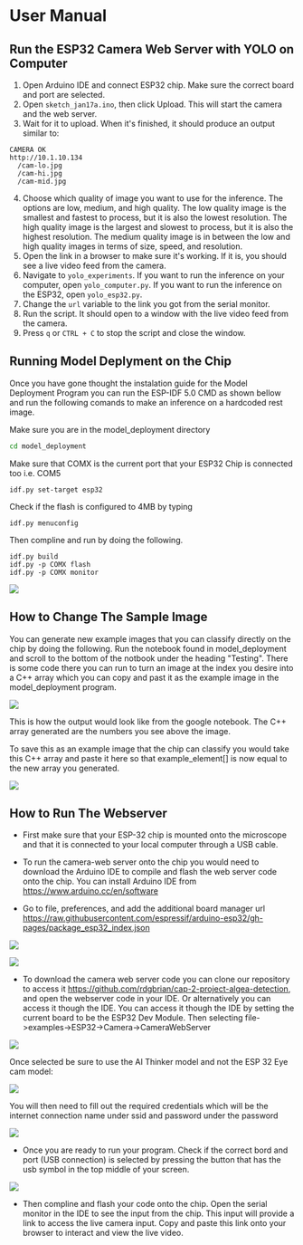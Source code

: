 # User Manual
## Run the ESP32 Camera Web Server with YOLO on Computer
1. Open Arduino IDE and connect ESP32 chip. Make sure the correct board and port are selected.
2. Open `sketch_jan17a.ino`, then click Upload. This will start the camera and the web server.
3. Wait for it to upload. When it's finished, it should produce an output similar to:
```
CAMERA OK
http://10.1.10.134
  /cam-lo.jpg
  /cam-hi.jpg
  /cam-mid.jpg
```
4. Choose which quality of image you want to use for the inference. The options are low, medium, and high quality. The low quality image is the smallest and fastest to process, but it is also the lowest resolution. The high quality image is the largest and slowest to process, but it is also the highest resolution. The medium quality image is in between the low and high quality images in terms of size, speed, and resolution.
5. Open the link in a browser to make sure it's working. If it is, you should see a live video feed from the camera.
6. Navigate to `yolo_experiments`. If you want to run the inference on your computer, open `yolo_computer.py`. If you want to run the inference on the ESP32, open `yolo_esp32.py`.
7. Change the `url` variable to the link you got from the serial monitor.
8. Run the script. It should open to a window with the live video feed from the camera.
9. Press `q` or `CTRL + C` to stop the script and close the window.

## Running Model Deplyment on the Chip
Once you have gone thought the instalation guide for the Model Deployment Program you can run the ESP-IDF 5.0 CMD as shown bellow and run the following comands to make an inference on a hardcoded rest image.

Make sure you are in the model_deployment directory
```Bash
cd model_deployment
```

Make sure that COMX is the current port that your ESP32 Chip is connected too i.e. COM5
```
idf.py set-target esp32
```
Check if the flash is configured to 4MB by typing 
```
idf.py menuconfig
```

Then compline and run by doing the following.
```
idf.py build
idf.py -p COMX flash
idf.py -p COMX monitor
```
![](./_static/idf-cmd.png)

## How to Change The Sample Image
You can generate new example images that you can classify directly on the chip by doing the following.
Run the notebook found in model_deployment and scroll to the bottom of the notbook under the heading "Testing". There is some code there you can run to turn an image at the index you desire into a C++ array which you can copy and past it as the example image in the model_deployment program.

![](./_static/gen_example.png)

This is how the output would look like from the google notebook. The C++ array generated are the numbers you see above the image.

To save this as an example image that the chip can classify you would take this C++ array and paste it here so that example_element[] is now equal to the new array you generated.

![](./_static/deploy_img.png)

## How to Run The Webserver
- First make sure that your ESP-32 chip is mounted onto the microscope and that it is connected to your local computer through a USB cable.

- To run the camera-web server onto the chip you would need to download the Arduino IDE to compile and flash the web server code onto the chip. You can install Arduino IDE from https://www.arduino.cc/en/software

- Go to file, preferences, and add the additional board manager url https://raw.githubusercontent.com/espressif/arduino-esp32/gh-pages/package_esp32_index.json

![](./_static/adrino_ide_preferences.png)

![](./_static/arduino_url.png)
    
- To download the camera web server code you can clone our repository to access it https://github.com/rdgbrian/cap-2-project-algea-detection, and open the webserver code in your IDE. Or alternatively you can access it though the IDE. You can access it though the IDE by setting the current board to be the ESP32 Dev Module. Then selecting file->examples->ESP32->Camera->CameraWebServer

![](./_static/camera_server.png)

Once selected be sure to use the AI Thinker model and not the ESP 32 Eye cam model: 

![](./_static/corrected_web.png)

You will then need to fill out the required credentials which will be the internet connection name under ssid and password under the password

![](./_static/wifi_pwd.png)

- Once you are ready to run your program. Check if the correct bord and port (USB connection) is selected by pressing the button that has the usb symbol in the top middle of your screen.

![](./_static/port_chip.png)
    
- Then compline and flash your code onto the chip.
Open the serial monitor in the IDE to see the input from the chip. This input  will provide a link to access the live camera input. Copy and paste this link onto your browser to interact and view the live video.